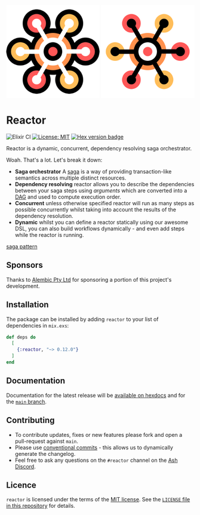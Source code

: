 <img src="https://github.com/ash-project/reactor/blob/main/logos/reactor-logo-light-small.png?raw=true#gh-light-mode-only" alt="Logo Light" width="250">
<img src="https://github.com/ash-project/reactor/blob/main/logos/reactor-logo-dark-small.png?raw=true#gh-dark-mode-only" alt="Logo Dark" width="250">

# Reactor

![Elixir CI](https://github.com/ash-project/reactor/actions/workflows/elixir.yml/badge.svg)
[![License: MIT](https://img.shields.io/badge/License-MIT-yellow.svg)](https://opensource.org/licenses/MIT)
[![Hex version badge](https://img.shields.io/hexpm/v/reactor.svg)](https://hex.pm/packages/reactor)

Reactor is a dynamic, concurrent, dependency resolving saga orchestrator.

Woah. That's a lot. Let's break it down:

- **Saga orchestrator** A [saga][saga pattern] is a way of providing
  transaction-like semantics across multiple distinct resources.
- **Dependency resolving** reactor allows you to describe the dependencies
  between your saga steps using _arguments_ which are converted into a
  [DAG][dag] and used to compute execution order.
- **Concurrent** unless otherwise specified reactor will run as many steps as
  possible concurrently whilst taking into account the results of the dependency
  resolution.
- **Dynamic** whilst you can define a reactor statically using our awesome DSL,
  you can also build workflows dynamically - and even add steps while the
  reactor is running.

[saga pattern](https://learn.microsoft.com/en-us/azure/architecture/reference-architectures/saga/saga)

## Sponsors

Thanks to [Alembic Pty Ltd](https://alembic.com.au/) for sponsoring a portion of
this project's development.

## Installation

The package can be installed by adding `reactor` to your list of dependencies in `mix.exs`:

```elixir
def deps do
  [
    {:reactor, "~> 0.12.0"}
  ]
end
```

## Documentation

Documentation for the latest release will be [available on
hexdocs](https://hexdocs.pm/reactor) and for the [`main`
branch](https://ash-project.github.io/reactor).

## Contributing

- To contribute updates, fixes or new features please fork and open a
  pull-request against `main`.
- Please use [conventional
  commits](https://www.conventionalcommits.org/en/v1.0.0/) - this allows us to
  dynamically generate the changelog.
- Feel free to ask any questions on the `#reactor` channel on the [Ash
  Discord](https://discord.gg/D7FNG2q).

## Licence

`reactor` is licensed under the terms of the [MIT
license](https://opensource.org/licenses/MIT). See the [`LICENSE` file in this
repository](https://github.com/ash-project/reactor/blob/main/LICENSE)
for details.

[saga pattern]: https://learn.microsoft.com/en-us/azure/architecture/reference-architectures/saga/saga
[dag]: https://en.wikipedia.org/wiki/Directed_acyclic_graph
